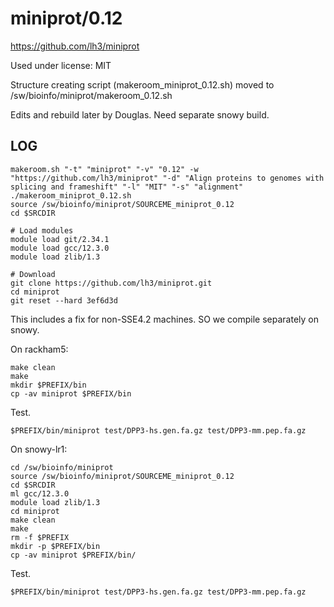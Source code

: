 miniprot/0.12
========================

<https://github.com/lh3/miniprot>

Used under license:
MIT


Structure creating script (makeroom_miniprot_0.12.sh) moved to /sw/bioinfo/miniprot/makeroom_0.12.sh

Edits and rebuild later by Douglas. Need separate snowy build.

LOG
---

    makeroom.sh "-t" "miniprot" "-v" "0.12" -w "https://github.com/lh3/miniprot" "-d" "Align proteins to genomes with splicing and frameshift" "-l" "MIT" "-s" "alignment"
    ./makeroom_miniprot_0.12.sh
    source /sw/bioinfo/miniprot/SOURCEME_miniprot_0.12
    cd $SRCDIR

    # Load modules
    module load git/2.34.1
    module load gcc/12.3.0
    module load zlib/1.3

    # Download
    git clone https://github.com/lh3/miniprot.git
    cd miniprot
    git reset --hard 3ef6d3d

This includes a fix for non-SSE4.2 machines. SO we compile separately on snowy.

On rackham5:

    make clean
    make 
    mkdir $PREFIX/bin
    cp -av miniprot $PREFIX/bin

Test.

    $PREFIX/bin/miniprot test/DPP3-hs.gen.fa.gz test/DPP3-mm.pep.fa.gz

On snowy-lr1:

    cd /sw/bioinfo/miniprot
    source /sw/bioinfo/miniprot/SOURCEME_miniprot_0.12
    cd $SRCDIR
    ml gcc/12.3.0
    module load zlib/1.3
    cd miniprot
    make clean
    make 
    rm -f $PREFIX
    mkdir -p $PREFIX/bin
    cp -av miniprot $PREFIX/bin/

Test.

    $PREFIX/bin/miniprot test/DPP3-hs.gen.fa.gz test/DPP3-mm.pep.fa.gz





